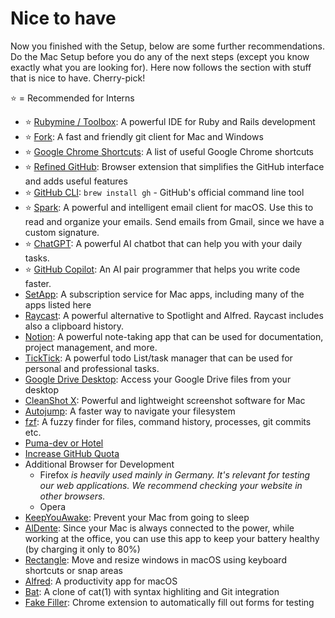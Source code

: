 # Nice to have

Now you finished with the Setup, below are some further recommendations. Do the Mac Setup before you do any of the next steps (except you know exactly what you are looking for). Here now follows the section with stuff that is nice to have. Cherry-pick!

⭐ = Recommended for Interns

- ⭐ [Rubymine / Toolbox](nice_to_have/rubymine.md): A powerful IDE for Ruby and Rails development
- ⭐ [Fork](https://git-fork.com/): A fast and friendly git client for Mac and Windows
- ⭐ [Google Chrome Shortcuts](nice_to_have/google_chrome_shortcuts.md): A list of useful Google Chrome shortcuts
- ⭐ [Refined GitHub](https://github.com/refined-github/refined-github): Browser extension that simplifies the GitHub interface and adds useful features
- ⭐ [GitHub CLI](https://cli.github.com/): `brew install gh` - GitHub's official command line tool
- ⭐ [Spark](https://sparkmailapp.com/): A powerful and intelligent email client for macOS. Use this to read and organize your emails. Send emails from Gmail, since we have a custom signature.
- ⭐ [ChatGPT](https://chat.openai.com/): A powerful AI chatbot that can help you with your daily tasks.
- ⭐ [GitHub Copilot](https://copilot.github.com/): An AI pair programmer that helps you write code faster.
- [SetApp](https://setapp.com/): A subscription service for Mac apps, including many of the apps listed here
- [Raycast](nice_to_have/raycast.md): A powerful alternative to Spotlight and Alfred. Raycast includes also a clipboard history.
- [Notion](https://www.notion.so/): A powerful note-taking app that can be used for documentation, project management, and more.
- [TickTick](https://ticktick.com/): A powerful todo List/task manager that can be used for personal and professional tasks.
- [Google Drive Desktop](https://www.google.com/drive/download/): Access your Google Drive files from your desktop
- [CleanShot X](https://cleanshot.com): Powerful and lightweight screenshot software for Mac
- [Autojump](nice_to_have/autojump.md): A faster way to navigate your filesystem
- [fzf](https://github.com/junegunn/fzf): A fuzzy finder for files, command history, processes, git commits etc.
- [Puma-dev or Hotel](nice_to_have/puma_or_hotel.md)
- [Increase GitHub Quota](nice_to_have/increase_github_quota.md)
- Additional Browser for Development
  - Firefox _is heavily used mainly in Germany. It's relevant for testing our web applications. We recommend checking your website in other browsers._
  - Opera
- [KeepYouAwake](https://github.com/newmarcel/KeepingYouAwake): Prevent your Mac from going to sleep
- [AlDente](https://apphousekitchen.com): Since your Mac is always connected to the power, while working at the office, you can use this app to keep your battery healthy (by charging it only to 80%)
- [Rectangle](https://rectangleapp.com/): Move and resize windows in macOS using keyboard shortcuts or snap areas
- [Alfred](https://www.alfredapp.com/): A productivity app for macOS
- [Bat](https://formulae.brew.sh/formula/bat): A clone of cat(1) with syntax highliting and Git integration
- [Fake Filler](https://fakefiller.com/): Chrome extension to automatically fill out forms for testing

